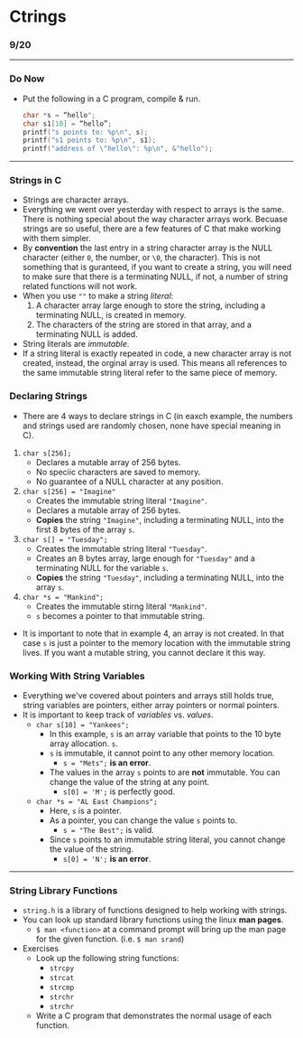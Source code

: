 # Ctrings
### 9/20
---

### Do Now
 * Put the following in a C program, compile & run.
   ```C
   char *s = “hello";
   char s1[10] = “hello”;
   printf("s points to: %p\n", s);
   printf("s1 points to: %p\n", s1);
   printf("address of \"hello\": %p\n", &"hello");
   ```
---

### Strings in C
 * Strings are character arrays.
 * Everything we went over yesterday with respect to arrays is the same. There is nothing special about the way character arrays work. Becuase strings are so useful, there are a few features of C that make working with them simpler.
 * By __convention__ the last entry in a string character array is the NULL character (either `0`, the number, or `\0`, the character). This is not something that is guranteed, if you want to create a string, you will need to make sure that there is a terminating NULL, if not, a number of string related functions will not work.
 * When you use `""` to make a string _literal_:
   1. A character array large enough to store the string, including a terminating NULL, is created in memory.
   2. The characters of the string are stored in that array, and a terminating NULL is added.
 * String literals are _immutable_.
 * If a string literal is exactly repeated in code, a new character array is not created, instead, the orginal array is used. This means all references to the same immutable string literal refer to the same piece of memory.

### Declaring Strings
 * There are 4 ways to declare strings in C (in eaxch example, the numbers and strings used are randomly chosen, none have special meaning in C).
 1. `char s[256];`
    * Declares a mutable array of 256 bytes.
    * No speciic characters are saved to memory.
    * No guarantee of a NULL character at any position.
 2. `char s[256] = "Imagine"`
    * Creates the immutable string literal `"Imagine"`.
    * Declares a mutable array of 256 bytes.
    * __Copies__ the string `"Imagine"`, including a terminating NULL, into the first 8 bytes of the array `s`.
 3. `char s[] = "Tuesday";`
    * Creates the immutable string literal `"Tuesday"`.
    * Creates an 8 bytes array, large enough for `"Tuesday"` and a terminating NULL for the variable `s`.
    * __Copies__ the string `"Tuesday"`, including a terminating NULL, into the array `s`.
 4. `char *s = "Mankind";`
    * Creates the immutable stirng literal `"Mankind"`.
    * `s` becomes a pointer to that immutable string.
 * It is important to note that in example 4, an array is not created. In that case `s` is just a pointer to the memory location with the immutable string lives. If you want a mutable string, you cannot declare it this way.

### Working With String Variables
 * Everything we've covered about pointers and arrays still holds true, string variables are pointers, either array pointers or normal pointers.
 * It is important to keep track of _variables_ vs. _values_.
   * `char s[10] = "Yankees";`
     * In this example, `s` is an array variable that points to the 10 byte array allocation. `s`.
     * `s` is immutable, it cannot point to any other memory location.
       * `s = "Mets";` __is an error__.
     * The values in the array `s` points to are __not__ immutable. You can change the value of the string at any point.
       * `s[0] = 'M';` is perfectly good.
   * `char *s = "AL East Champions";`
     * Here, `s` is a pointer.
     * As a pointer, you can change the value `s` points to.
       * `s = "The Best";` is valid.
     * Since `s` points to an immutable string literal, you cannot change the value of the string.
       * `s[0] = 'N';` __is an error__.
---

### String Library Functions
 * `string.h` is a library of functions designed to help working with strings.
 * You can look up standard library functions using the linux __man pages__.
   * `$ man <function>` at a command prompt will bring up the man page for the given function. (i.e. `$ man srand`)
 * Exercises
   * Look up the following string functions:
     * `strcpy`
     * `strcat`
     * `strcmp`
     * `strchr`
     * `strchr`
   * Write a C program that demonstrates the normal usage of each function.



